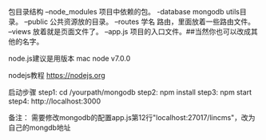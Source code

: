 包目录结构
–node_modules   项目中依赖的包。
-database       mongodb utils目录。
–public         公共资源放的目录。
–routes         学名 路由，里面放着一些路由文件。
–views			放着就是页面文件了。
–app.js		    项目的入口文件。##当然你也可以改成其他的名字。

node.js建议是用版本
mac node v7.0.0

nodejs教程
https://nodejs.org

启动步骤
step1: cd /yourpath/mongodb
step2: npm install
step3: npm start
step4: http://localhost:3000

备注：
 需要修改mongodb的配置app.js第12行"localhost:27017/lincms"，改为自己的mongdb地址


